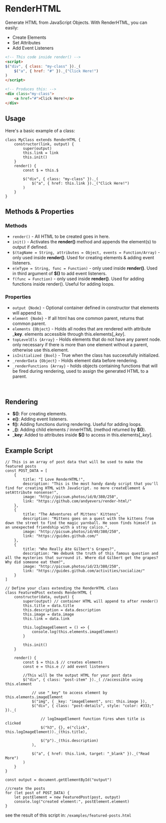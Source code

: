 # RenderHTML
Generate HTML from JavaScript Objects. With RenderHTML, you can easily:
* Create Elements
* Set Attributes
* Add Event Listeners


```HTML
<!-- This code inside render() -->
<script>
$("div", { class: "my-class" })._(
    $("a", { href: "#" })._("Click Here!")
)
</script>

<!-- Produces this: -->
<div class="my-class">
    <a href="#">Click Here!</a>
</div>
```

## Usage
Here's a basic example of a class:
```JS
class MyClass extends RenderHTML {
    constructor(link, output) {
        super(output) 
        this.link = link
        this.init()
    }
    render() {
        const $ = this.$

        $("div", { class: "my-class" })._(
            $("a", { href: this.link })._("Click Here!")
        )
    }
}
```

## Methods & Properties

### Methods
* `render()` - All HTML to be created goes in here.
* `init()` - Activates the __render()__ method and appends the element(s) to output if defined.
* `$(tagName = String, attributes = Object, events = Function/Array)` - only used inside __render()__. Used for creating elements & adding event listeners.
* `e(eType = String, func = Function)` - only used inside __render()__. Used in third argument of __$()__ to add event listeners.
* `f(func = Function)` - only used inside __render()__. Used for adding functions inside render(). Useful for adding loops.

### Properties
* `output {Node}` - Optional container defined in constructor that elements will append to.
* `element {Node}` - If all html has one common parent, returns that common parent.
* `elements {Object}` - Holds all nodes that are rendered with attribute ___key__. elements accessible through this.elements[*_key*].
* `topLevelEls {Array}` - Holds elements that do not have any parent node. only necessary if there is more than one element without a parent, otherwise use this.element.
* `isInitialized {Bool}` - True when the class has successfully initialized.
* `_renderData {Object}` - Holds element data before rendering.
* `_renderFunctions {Array}` - holds objects containing functions that will be fired during rendering, used to assign the generated HTML to a parent.

<br>

## Rendering

* __$()__: For creating elements.
* __e()__: Adding event listeners.
* __f()__: Adding functions during rendering. Useful for adding loops.
* ___()__: Adding child elements / innerHTML (method returned by __$()__).
* ___key__: Added to attributes inside __$()__ to access in this.elements[*_key*].

## Example Script

```JS
// This is an array of post data that will be used to make the featured posts
const POST_DATA = [
    {
        title: "I Love RenderHTML!",
        description: "This is the most handy dandy script that you'll find for creating HTML with JavaScript. no more createElement & setAttribute nonsense!",
        image: "http://picsum.photos/id/0/380/250",
        link: "https://github.com/andyevers/render-html/"
    },
    {
        title: "The Adventures of Mittens' Kittens",
        description: "Mittens goes on a quest with the kittens from down the street to find the magic yarnball. He soon finds himself in an unexpected friendship with a stray calico.",
        image: "http://picsum.photos/id/40/380/250",
        link: "https://guides.github.com/"
    },
    {
        title: "Who Really Ate Gilbert's Grapes?",
        description: "We debunk the truth of this famous question and all the mysteries that surround it. Where did Gilbert get the grapes? Why did someone eat them?",
        image: "http://picsum.photos/id/23/380/250",
        link: "https://guides.github.com/activities/socialize/"
    }
]

// Define your class extending the RenderHTML class
class FeaturedPost extends RenderHTML {
    constructor(data, output) {
        super(output) // container HTML will append to after render()
        this.title = data.title
        this.description = data.description
        this.image = data.image
        this.link = data.link

        this.logImageElement = () => {
            console.log(this.elements.imageElement)
        }

        this.init()
    }

    render() {
        const $ = this.$ // creates elements
        const e = this.e // add event listeners

        //This will be the output HTML for your post data
        $("div", { class: "post-item" })._( //accessible using this.element

            // use "_key" to access element by this.elements.imageElement
            $("img", { _key: "imageElement", src: this.image }), 
            $("div", { class: "post-details", style: "color: #333;" })._(

                // logImageElement function fires when title is clicked
                $("h3", {}, e("click", this.logImageElement))._(this.title), 
                
                $("p")._(this.description)
            ),

            $("a", { href: this.link, target: "_blank" })._("Read More")
        )
    }
}

const output = document.getElementById("output")

//create the posts
for (let post of POST_DATA) {
    let postElement = new FeaturedPost(post, output)
    console.log("created element:", postElement.element)
}
```
see the result of this script in: `/examples/featured-posts.html`
